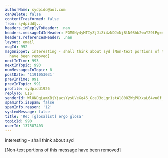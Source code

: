 ```yaml
---
authorName: sydpidd@aol.com
canDelete: false
contentTrasformed: false
from: sydpidd@...
headers.inReplyToHeader: .nan
headers.messageIdInHeader: PGM0Ny4yMTIyZjJiZi4zNDJmNjBlN0Bhb2wuY29tPg==
headers.referencesHeader: .nan
layout: email
msgId: 992
msgSnippet: interesting - shall think about syd [Non-text portions of this message
  have been removed]
nextInTime: 993
nextInTopic: 993
numMessagesInTopic: 8
postDate: '1191053031'
prevInTime: 991
prevInTopic: 991
profile: sydpidd1926
replyTo: LIST
senderId: WlONDqLamXBjYjacsYysUVeGq46_GceJ3oLgr1stAl808ZWgPUXxaL64vu0f_OvAcGX_6ydr
spamInfo.isSpam: false
spamInfo.reason: '12'
systemMessage: false
title: 'Re: [glosalist] ergo glosa'
topicId: 990
userId: 137587403
---
```


interesting - shall think about
syd



   


[Non-text portions of this message have been removed]



